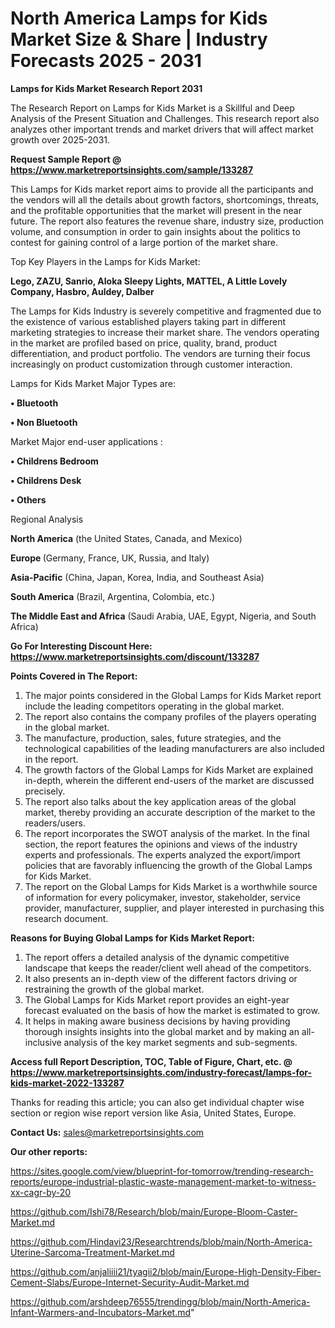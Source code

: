 # North America Lamps for Kids Market Size & Share | Industry Forecasts 2025 - 2031

<strong>Lamps for Kids Market Research Report 2031</strong>

The Research Report on Lamps for Kids Market is a Skillful and Deep Analysis of the Present Situation and Challenges. This research report also analyzes other important trends and market drivers that will affect market growth over 2025-2031.

<strong>Request Sample Report @ <a href=https://www.marketreportsinsights.com/sample/133287>https://www.marketreportsinsights.com/sample/133287</a></strong>

This Lamps for Kids market report aims to provide all the participants and the vendors will all the details about growth factors, shortcomings, threats, and the profitable opportunities that the market will present in the near future. The report also features the revenue share, industry size, production volume, and consumption in order to gain insights about the politics to contest for gaining control of a large portion of the market share.

Top Key Players in the Lamps for Kids Market:

<strong>Lego, ZAZU, Sanrio, Aloka Sleepy Lights, MATTEL, A Little Lovely Company, Hasbro, Auldey, Dalber</strong>

The Lamps for Kids Industry is severely competitive and fragmented due to the existence of various established players taking part in different marketing strategies to increase their market share. The vendors operating in the market are profiled based on price, quality, brand, product differentiation, and product portfolio. The vendors are turning their focus increasingly on product customization through customer interaction.

Lamps for Kids Market Major Types are:

<strong>• Bluetooth

• Non Bluetooth</strong>

Market Major end-user applications :

<strong>• Childrens Bedroom

• Childrens Desk

• Others</strong>

Regional Analysis

</u><strong><b>North America</b></strong> (the United States, Canada, and Mexico)

<strong><b>Europe </b></strong>(Germany, France, UK, Russia, and Italy)

<strong><b>Asia-Pacific</b></strong> (China, Japan, Korea, India, and Southeast Asia)

<strong><b>South America</b></strong> (Brazil, Argentina, Colombia, etc.)

<strong><b>The Middle East and Africa</b></strong> (Saudi Arabia, UAE, Egypt, Nigeria, and South Africa)

<strong>Go For Interesting Discount Here: <a href=https://www.marketreportsinsights.com/discount/133287>https://www.marketreportsinsights.com/discount/133287</a></strong>

<strong>Points Covered in The Report:</strong>
<ol>
  <li>The major points considered in the Global Lamps for Kids Market report include the leading competitors operating in the global market.</li>
  <li>The report also contains the company profiles of the players operating in the global market.</li>
  <li>The manufacture, production, sales, future strategies, and the technological capabilities of the leading manufacturers are also included in the report.</li>
  <li>The growth factors of the Global Lamps for Kids Market are explained in-depth, wherein the different end-users of the market are discussed precisely.</li>
  <li>The report also talks about the key application areas of the global market, thereby providing an accurate description of the market to the readers/users.</li>
  <li>The report incorporates the SWOT analysis of the market. In the final section, the report features the opinions and views of the industry experts and professionals. The experts analyzed the export/import policies that are favorably influencing the growth of the Global Lamps for Kids Market.</li>
  <li>The report on the Global Lamps for Kids Market is a worthwhile source of information for every policymaker, investor, stakeholder, service provider, manufacturer, supplier, and player interested in purchasing this research document.</li>
</ol>
<strong>Reasons for Buying Global Lamps for Kids Market Report:</strong>

<ol>
  <li>The report offers a detailed analysis of the dynamic competitive landscape that keeps the reader/client well ahead of the competitors.</li>
  <li>It also presents an in-depth view of the different factors driving or restraining the growth of the global market.</li>
  <li>The Global Lamps for Kids Market report provides an eight-year forecast evaluated on the basis of how the market is estimated to grow.</li>
  <li>It helps in making aware business decisions by having providing thorough insights insights into the global market and by making an all-inclusive analysis of the key market segments and sub-segments.</li>
</ol>
<strong>Access full Report Description, TOC, Table of Figure, Chart, etc. @ <a href=https://www.marketreportsinsights.com/industry-forecast/lamps-for-kids-market-2022-133287>https://www.marketreportsinsights.com/industry-forecast/lamps-for-kids-market-2022-133287</a></strong>


Thanks for reading this article; you can also get individual chapter wise section or region wise report version like Asia, United States, Europe.

<strong>Contact Us:</strong>
sales@marketreportsinsights.com

<strong>Our other reports:</strong>

<a href=https://sites.google.com/view/blueprint-for-tomorrow/trending-research-reports/europe-industrial-plastic-waste-management-market-to-witness-xx-cagr-by-20>https://sites.google.com/view/blueprint-for-tomorrow/trending-research-reports/europe-industrial-plastic-waste-management-market-to-witness-xx-cagr-by-20</a>

<a href=https://github.com/Ishi78/Research/blob/main/Europe-Bloom-Caster-Market.md>https://github.com/Ishi78/Research/blob/main/Europe-Bloom-Caster-Market.md</a>

<a href=https://github.com/Hindavi23/Researchtrends/blob/main/North-America-Uterine-Sarcoma-Treatment-Market.md>https://github.com/Hindavi23/Researchtrends/blob/main/North-America-Uterine-Sarcoma-Treatment-Market.md</a>

<a href=https://github.com/anjaliiii21/tyagii2/blob/main/Europe-High-Density-Fiber-Cement-Slabs/Europe-Internet-Security-Audit-Market.md>https://github.com/anjaliiii21/tyagii2/blob/main/Europe-High-Density-Fiber-Cement-Slabs/Europe-Internet-Security-Audit-Market.md</a>

<a href=https://github.com/arshdeep76555/trendingg/blob/main/North-America-Infant-Warmers-and-Incubators-Market.md>https://github.com/arshdeep76555/trendingg/blob/main/North-America-Infant-Warmers-and-Incubators-Market.md</a>"
